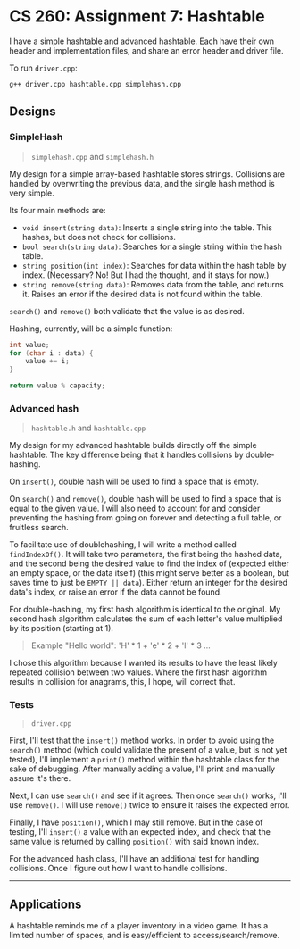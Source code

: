 # CS 260: Assignment 7: Hashtable

I have a simple hashtable and advanced hashtable. Each have their own header and implementation files, and share an error header and driver file.

To run `driver.cpp`:
```
g++ driver.cpp hashtable.cpp simplehash.cpp
```

## Designs

### SimpleHash

>`simplehash.cpp` and `simplehash.h`

My design for a simple array-based hashtable stores strings. Collisions are handled by overwriting the previous data, and the single hash method is very simple.

Its four main methods are:
- `void insert(string data)`: Inserts a single string into the table. This hashes, but does not check for collisions.
- `bool search(string data)`: Searches for a single string within the hash table. 
- `string position(int index)`: Searches for data within the hash table by index. (Necessary? No! But I had the thought, and it stays for now.)
- `string remove(string data)`: Removes data from the table, and returns it. Raises an error if the desired data is not found within the table.

`search()` and `remove()` both validate that the value is as desired.

Hashing, currently, will be a simple function:
```cpp
int value;
for (char i : data) {
    value += i;
}

return value % capacity;
```


### Advanced hash

> `hashtable.h` and `hashtable.cpp`

My design for my advanced hashtable builds directly off the simple hashtable. The key difference being that it handles collisions by double-hashing.

On `insert()`, double hash will be used to find a space that is empty.

On `search()` and `remove()`, double hash will be used to find a space that is equal to the given value. I will also need to account for and consider preventing the hashing from going on forever and detecting a full table, or fruitless search. 

To facilitate use of doublehashing, I will write a method called `findIndexOf()`. It will take two parameters, the first being the hashed data, and the second being the desired value to find the index of (expected either an empty space, or the data itself) (this might serve better as a boolean, but saves time to just be `EMPTY || data`). Either return an integer for the desired data's index, or raise an error if the data cannot be found.

For double-hashing, my first hash algorithm is identical to the original. My second hash algorithm calculates the sum of each letter's value multiplied by its position (starting at 1). 

> Example "Hello world": 'H' * 1 + 'e' * 2 + 'l' * 3 ...

I chose this algorithm because I wanted its results to have the least likely repeated collision between two values. Where the first hash algorithm results in collision for anagrams, this, I hope, will correct that.


### Tests

> `driver.cpp`

First, I'll test that the `insert()` method works. In order to avoid using the `search()` method (which could validate the present of a value, but is not yet tested), I'll implement a `print()` method within the hashtable class for the sake of debugging. After manually adding a value, I'll print and manually assure it's there.

Next, I can use `search()` and see if it agrees. Then once `search()` works, I'll use `remove()`. I will use `remove()` twice to ensure it raises the expected error.

Finally, I have `position()`, which I may still remove. But in the case of testing, I'll `insert()` a value with an expected index, and check that the same value is returned by calling `position()` with said known index.

For the advanced hash class, I'll have an additional test for handling collisions. Once I figure out how I want to handle collisions.


---
## Applications

A hashtable reminds me of a player inventory in a video game. It has a limited number of spaces, and is easy/efficient to access/search/remove. 
